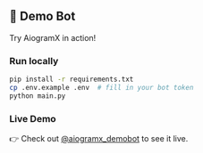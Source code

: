 ## 🔧 Demo Bot

Try AiogramX in action!

### Run locally

```bash
pip install -r requirements.txt
cp .env.example .env  # fill in your bot token
python main.py
```

### Live Demo
👉 Check out [@aiogramx_demobot](https://t.me/aiogramx_demobot?start=github) to see it live.
